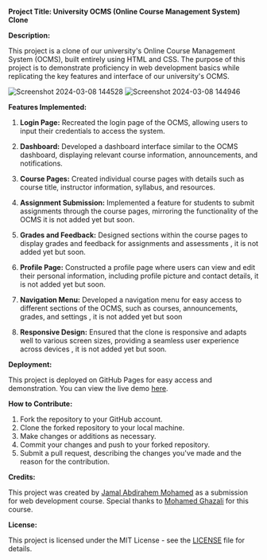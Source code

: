 **Project Title: University OCMS (Online Course Management System) Clone**

**Description:**

This project is a clone of our university's Online Course Management System (OCMS), built entirely using HTML and CSS. The purpose of this project is to demonstrate proficiency in web development basics while replicating the key features and interface of our university's OCMS.

![Screenshot 2024-03-08 144528](https://github.com/jamaal-Abdirahem/OCMS-clone/assets/118597218/576c93e7-4e56-4c92-915e-bd6c6c1b697a)
![Screenshot 2024-03-08 144946](https://github.com/jamaal-Abdirahem/OCMS-clone/assets/118597218/6242c695-3b1c-4af7-8e6b-760b0f2d748e)


**Features Implemented:**

1. **Login Page:** Recreated the login page of the OCMS, allowing users to input their credentials to access the system.
   
2. **Dashboard:** Developed a dashboard interface similar to the OCMS dashboard, displaying relevant course information, announcements, and notifications.
   
3. **Course Pages:** Created individual course pages with details such as course title, instructor information, syllabus, and resources.
   
4. **Assignment Submission:** Implemented a feature for students to submit assignments through the course pages, mirroring the functionality of the OCMS it is not added yet but soon.
   
5. **Grades and Feedback:** Designed sections within the course pages to display grades and feedback for assignments and assessments , it is not added yet but soon.
   
6. **Profile Page:** Constructed a profile page where users can view and edit their personal information, including profile picture and contact details, it is not added yet but soon.
   
7. **Navigation Menu:** Developed a navigation menu for easy access to different sections of the OCMS, such as courses, announcements, grades, and settings , it is not added yet but soon
   
8. **Responsive Design:** Ensured that the clone is responsive and adapts well to various screen sizes, providing a seamless user experience across devices , it is not added yet but soon.

**Deployment:**

This project is deployed on GitHub Pages for easy access and demonstration. You can view the live demo [here](#https://ocms-clone.netlify.app/).

**How to Contribute:**

1. Fork the repository to your GitHub account.
2. Clone the forked repository to your local machine.
3. Make changes or additions as necessary.
4. Commit your changes and push to your forked repository.
5. Submit a pull request, describing the changes you've made and the reason for the contribution.

**Credits:**

This project was created by <a href="#">Jamal Abdirahem Mohamed<a/> as a submission for web development course. Special thanks to <a href="https://github.com/Ghazali-Sufi">Mohamed Ghazali</a> for this course.

**License:**

This project is licensed under the MIT License - see the [LICENSE](./LICENSE) file for details.
